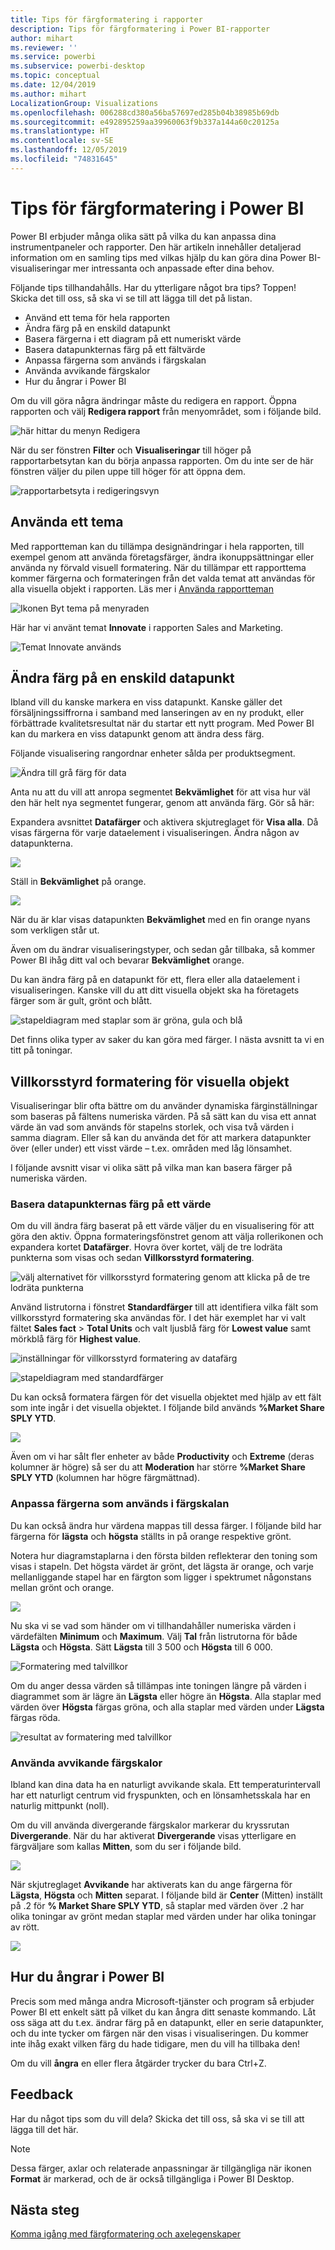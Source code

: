 ```yaml
---
title: Tips för färgformatering i rapporter
description: Tips för färgformatering i Power BI-rapporter
author: mihart
ms.reviewer: ''
ms.service: powerbi
ms.subservice: powerbi-desktop
ms.topic: conceptual
ms.date: 12/04/2019
ms.author: mihart
LocalizationGroup: Visualizations
ms.openlocfilehash: 006288cd380a56ba57697ed285b04b38985b69db
ms.sourcegitcommit: e492895259aa39960063f9b337a144a60c20125a
ms.translationtype: HT
ms.contentlocale: sv-SE
ms.lasthandoff: 12/05/2019
ms.locfileid: "74831645"
---
```

# <a name="tips-and-tricks-for-color-formatting-in-power-bi"></a>Tips för färgformatering i Power BI
Power BI erbjuder många olika sätt på vilka du kan anpassa dina instrumentpaneler och rapporter. Den här artikeln innehåller detaljerad information om en samling tips med vilkas hjälp du kan göra dina Power BI-visualiseringar mer intressanta och anpassade efter dina behov.

Följande tips tillhandahålls. Har du ytterligare något bra tips? Toppen! Skicka det till oss, så ska vi se till att lägga till det på listan.

* Använd ett tema för hela rapporten
* Ändra färg på en enskild datapunkt
* Basera färgerna i ett diagram på ett numeriskt värde
* Basera datapunkternas färg på ett fältvärde
* Anpassa färgerna som används i färgskalan
* Använda avvikande färgskalor
* Hur du ångrar i Power BI

Om du vill göra några ändringar måste du redigera en rapport. Öppna rapporten och välj **Redigera rapport** från menyområdet, som i följande bild.

![här hittar du menyn Redigera](media/service-tips-and-tricks-for-color-formatting/power-bi-edit-report.png)

När du ser fönstren **Filter** och **Visualiseringar** till höger på rapportarbetsytan kan du börja anpassa rapporten. Om du inte ser de här fönstren väljer du pilen uppe till höger för att öppna dem.

![rapportarbetsyta i redigeringsvyn](media/service-tips-and-tricks-for-color-formatting/power-bi-edit.png)

## <a name="apply-a-theme"></a>Använda ett tema
Med rapportteman kan du tillämpa designändringar i hela rapporten, till exempel genom att använda företagsfärger, ändra ikonuppsättningar eller använda ny förvald visuell formatering. När du tillämpar ett rapporttema kommer färgerna och formateringen från det valda temat att användas för alla visuella objekt i rapporten. Läs mer i [Använda rapportteman](../desktop-report-themes.md)

![Ikonen Byt tema på menyraden](media/service-tips-and-tricks-for-color-formatting/power-bi-theme.png)

Här har vi använt temat **Innovate** i rapporten Sales and Marketing.

![Temat Innovate används](media/service-tips-and-tricks-for-color-formatting/power-bi-theme-innovate.png)

## <a name="change-the-color-of-a-single-data-point"></a>Ändra färg på en enskild datapunkt
Ibland vill du kanske markera en viss datapunkt. Kanske gäller det försäljningssiffrorna i samband med lanseringen av en ny produkt, eller förbättrade kvalitetsresultat när du startar ett nytt program. Med Power BI kan du markera en viss datapunkt genom att ändra dess färg.

Följande visualisering rangordnar enheter sålda per produktsegment. 

![Ändra till grå färg för data](media/service-tips-and-tricks-for-color-formatting/power-bi-data.png)

Anta nu att du vill att anropa segmentet **Bekvämlighet** för att visa hur väl den här helt nya segmentet fungerar, genom att använda färg. Gör så här:

Expandera avsnittet **Datafärger** och aktivera skjutreglaget för **Visa alla**. Då visas färgerna för varje dataelement i visualiseringen. Ändra någon av datapunkterna.

![](media/service-tips-and-tricks-for-color-formatting/power-bi-show.png)

Ställ in **Bekvämlighet** på orange. 

![](media/service-tips-and-tricks-for-color-formatting/power-bi-one-color.png)

När du är klar visas datapunkten **Bekvämlighet** med en fin orange nyans som verkligen står ut.

Även om du ändrar visualiseringstyper, och sedan går tillbaka, så kommer Power BI ihåg ditt val och bevarar **Bekvämlighet** orange.

Du kan ändra färg på en datapunkt för ett, flera eller alla dataelement i visualiseringen. Kanske vill du att ditt visuella objekt ska ha företagets färger som är gult, grönt och blått. 

![stapeldiagram med staplar som är gröna, gula och blå](media/service-tips-and-tricks-for-color-formatting/power-bi-corporate.png)

Det finns olika typer av saker du kan göra med färger. I nästa avsnitt ta vi en titt på toningar.

## <a name="conditional-formatting-for-visualizations"></a>Villkorsstyrd formatering för visuella objekt
Visualiseringar blir ofta bättre om du använder dynamiska färginställningar som baseras på fältens numeriska värden. På så sätt kan du visa ett annat värde än vad som används för stapelns storlek, och visa två värden i samma diagram. Eller så kan du använda det för att markera datapunkter över (eller under) ett visst värde – t.ex. områden med låg lönsamhet.

I följande avsnitt visar vi olika sätt på vilka man kan basera färger på numeriska värden.

### <a name="base-the-color-of-data-points-on-a-value"></a>Basera datapunkternas färg på ett värde
Om du vill ändra färg baserat på ett värde väljer du en visualisering för att göra den aktiv. Öppna formateringsfönstret genom att välja rollerikonen och expandera kortet **Datafärger**. Hovra över kortet, välj de tre lodräta punkterna som visas och sedan **Villkorsstyrd formatering**.  

![välj alternativet för villkorsstyrd formatering genom att klicka på de tre lodräta punkterna](media/service-tips-and-tricks-for-color-formatting/power-bi-conditional-formatting.gif)

Använd listrutorna i fönstret **Standardfärger** till att identifiera vilka fält som villkorsstyrd formatering ska användas för. I det här exemplet har vi valt fältet **Sales fact** > **Total Units** och valt ljusblå färg för **Lowest value** samt mörkblå färg för **Highest value**. 

![inställningar för villkorsstyrd formatering av datafärg](media/service-tips-and-tricks-for-color-formatting/power-bi-conditional-formatting2-new.png)

![stapeldiagram med standardfärger](media/service-tips-and-tricks-for-color-formatting/power-bi-default-colors.png)

Du kan också formatera färgen för det visuella objektet med hjälp av ett fält som inte ingår i det visuella objektet. I följande bild används **%Market Share SPLY YTD**. 

![](media/service-tips-and-tricks-for-color-formatting/power-bi-conditional-colors.png)


Även om vi har sålt fler enheter av både **Productivity** och **Extreme** (deras kolumner är högre) så ser du att **Moderation** har större **%Market Share SPLY YTD** (kolumnen har högre färgmättnad).

### <a name="customize-the-colors-used-in-the-color-scale"></a>Anpassa färgerna som används i färgskalan
Du kan också ändra hur värdena mappas till dessa färger. I följande bild har färgerna för **lägsta** och **högsta** ställts in på orange respektive grönt.

Notera hur diagramstaplarna i den första bilden reflekterar den toning som visas i stapeln. Det högsta värdet är grönt, det lägsta är orange, och varje mellanliggande stapel har en färgton som ligger i spektrumet någonstans mellan grönt och orange.

![](media/service-tips-and-tricks-for-color-formatting/power-bi-conditional4.png)

Nu ska vi se vad som händer om vi tillhandahåller numeriska värden i värdefälten **Minimum** och **Maximum**. Välj **Tal** från listrutorna för både **Lägsta** och **Högsta**. Sätt **Lägsta** till 3 500 och **Högsta** till 6 000.

![Formatering med talvillkor](media/service-tips-and-tricks-for-color-formatting/power-bi-conditional-formatting-number.png)

Om du anger dessa värden så tillämpas inte toningen längre på värden i diagrammet som är lägre än **Lägsta** eller högre än **Högsta**. Alla staplar med värden över **Högsta** färgas gröna, och alla staplar med värden under **Lägsta** färgas röda.

![resultat av formatering med talvillkor](media/service-tips-and-tricks-for-color-formatting/power-bi-conditional3.png)

### <a name="use-diverging-color-scales"></a>Använda avvikande färgskalor
Ibland kan dina data ha en naturligt avvikande skala. Ett temperaturintervall har ett naturligt centrum vid fryspunkten, och en lönsamhetsskala har en naturlig mittpunkt (noll).

Om du vill använda divergerande färgskalor markerar du kryssrutan **Divergerande**. När du har aktiverat **Divergerande** visas ytterligare en färgväljare som kallas **Mitten**, som du ser i följande bild.

![](media/service-tips-and-tricks-for-color-formatting/power-bi-diverging2.png)

När skjutreglaget **Avvikande** har aktiverats kan du ange färgerna för **Lägsta**, **Högsta** och **Mitten** separat. I följande bild är **Center** (Mitten) inställt på .2 för **% Market Share SPLY YTD**, så staplar med värden över .2 har olika toningar av grönt medan staplar med värden under har olika toningar av rött.

![](media/service-tips-and-tricks-for-color-formatting/power-bi-diverging.png)

## <a name="how-to-undo-in-power-bi"></a>Hur du ångrar i Power BI
Precis som med många andra Microsoft-tjänster och program så erbjuder Power BI ett enkelt sätt på vilket du kan ångra ditt senaste kommando. Låt oss säga att du t.ex. ändrar färg på en datapunkt, eller en serie datapunkter, och du inte tycker om färgen när den visas i visualiseringen. Du kommer inte ihåg exakt vilken färg du hade tidigare, men du vill ha tillbaka den!

Om du vill **ångra** en eller flera åtgärder trycker du bara Ctrl+Z.

## <a name="feedback"></a>Feedback
Har du något tips som du vill dela? Skicka det till oss, så ska vi se till att lägga till det här.

>[!NOTE]
>Dessa färger, axlar och relaterade anpassningar är tillgängliga när ikonen **Format** är markerad, och de är också tillgängliga i Power BI Desktop.

## <a name="next-steps"></a>Nästa steg
[Komma igång med färgformatering och axelegenskaper](service-getting-started-with-color-formatting-and-axis-properties.md)

